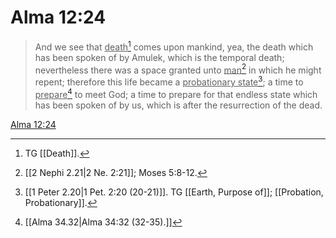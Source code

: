 # Alma 12:24

> And we see that <u>death</u>[^a] comes upon mankind, yea, the death which has been spoken of by Amulek, which is the temporal death; nevertheless there was a space granted unto <u>man</u>[^b] in which he might repent; therefore this life became a <u>probationary state</u>[^c]; a time to <u>prepare</u>[^d] to meet God; a time to prepare for that endless state which has been spoken of by us, which is after the resurrection of the dead.

[Alma 12:24](https://www.churchofjesuschrist.org/study/scriptures/bofm/alma/12?lang=eng&id=p24#p24)


[^a]: TG [[Death]].
[^b]: [[2 Nephi 2.21|2 Ne. 2:21]]; Moses 5:8-12.
[^c]: [[1 Peter 2.20|1 Pet. 2:20 (20-21)]]. TG [[Earth, Purpose of]]; [[Probation, Probationary]].
[^d]: [[Alma 34.32|Alma 34:32 (32-35).]]
